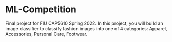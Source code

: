 # ML-Competition
Final project for FIU CAP5610 Spring 2022. In this project, you will build an image classifier to classify fashion images into one of 4 categories: Apparel, Accessories, Personal Care, Footwear.
